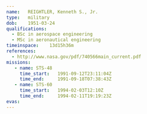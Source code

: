 ```yaml
---
name:	REIGHTLER, Kenneth S., Jr.
type:	military
dob:	1951-03-24
qualifications:
  - BSc in aerospace engineering
  - MSc in aeronautical engineering
timeinspace:	13d15h36m
references:
  - http://www.nasa.gov/pdf/740566main_current.pdf
missions:
   - name: STS-48
     time_start:   1991-09-12T23:11:04Z
     time_end:     1991-09-18T07:38:43Z
   - name: STS-60
     time_start:   1994-02-03T12:10Z
     time_end:     1994-02-11T19:19:23Z
evas:
---
```

